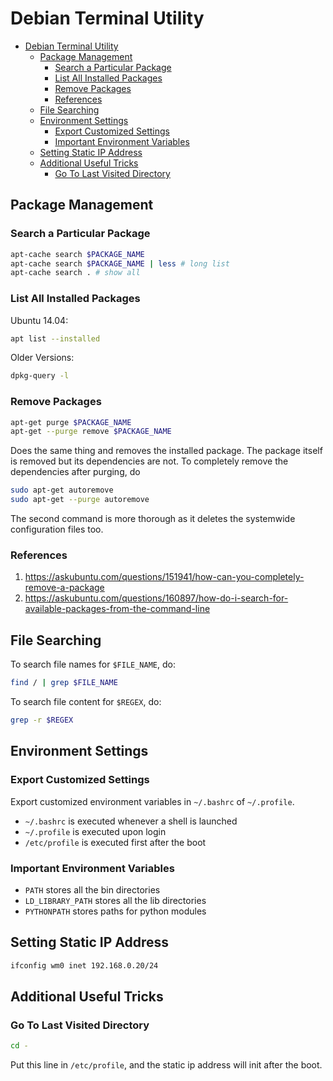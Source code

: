 # Debian Terminal Utility

- [Debian Terminal Utility](#debian-terminal-utility)
  - [Package Management](#package-management)
    - [Search a Particular Package](#search-a-particular-package)
    - [List All Installed Packages](#list-all-installed-packages)
    - [Remove Packages](#remove-packages)
    - [References](#references)
  - [File Searching](#file-searching)
  - [Environment Settings](#environment-settings)
    - [Export Customized Settings](#export-customized-settings)
    - [Important Environment Variables](#important-environment-variables)
  - [Setting Static IP Address](#setting-static-ip-address)
  - [Additional Useful Tricks](#additional-useful-tricks)
    - [Go To Last Visited Directory](#go-to-last-visited-directory)

## Package Management

### Search a Particular Package

```sh
apt-cache search $PACKAGE_NAME
apt-cache search $PACKAGE_NAME | less # long list
apt-cache search . # show all
```

### List All Installed Packages

Ubuntu 14.04:

```sh
apt list --installed
```

Older Versions:

```sh
dpkg-query -l
```

### Remove Packages

```sh
apt-get purge $PACKAGE_NAME
apt-get --purge remove $PACKAGE_NAME
```

Does the same thing and removes the installed package. The package itself is removed but its dependencies are not. 
To completely remove the dependencies after purging, do

```sh
sudo apt-get autoremove
sudo apt-get --purge autoremove
```

The second command is more thorough as it deletes the systemwide configuration files too.

### References

1. https://askubuntu.com/questions/151941/how-can-you-completely-remove-a-package
2. https://askubuntu.com/questions/160897/how-do-i-search-for-available-packages-from-the-command-line

## File Searching

To search file names for `$FILE_NAME`, do:

```sh
find / | grep $FILE_NAME
```

To search file content for `$REGEX`, do:

```sh
grep -r $REGEX
```

## Environment Settings

### Export Customized Settings

Export customized environment variables in `~/.bashrc` of `~/.profile`.

* `~/.bashrc` is executed whenever a shell is launched
* `~/.profile` is executed upon login
* `/etc/profile` is executed first after the boot

### Important Environment Variables

* `PATH` stores all the bin directories
* `LD_LIBRARY_PATH` stores all the lib directories
* `PYTHONPATH` stores paths for python modules

## Setting Static IP Address

```bash
ifconfig wm0 inet 192.168.0.20/24
```

## Additional Useful Tricks

### Go To Last Visited Directory

```bash
cd -
```

Put this line in `/etc/profile`, and the static ip address will init after the boot.